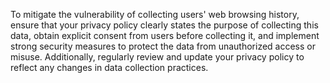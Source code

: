To mitigate the vulnerability of collecting users' web browsing history, ensure that your privacy policy clearly states the purpose of collecting this data, obtain explicit consent from users before collecting it, and implement strong security measures to protect the data from unauthorized access or misuse. Additionally, regularly review and update your privacy policy to reflect any changes in data collection practices.